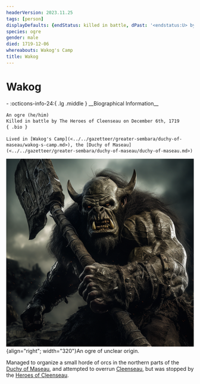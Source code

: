 ```yaml
---
headerVersion: 2023.11.25
tags: [person]
displayDefaults: {endStatus: killed in battle, dPast: '<endstatus:U> by [[The Heroes of Cleenseau]] on <enddate>'}
species: ogre
gender: male
died: 1719-12-06
whereabouts: Wakog's Camp
title: Wakog
---
```

# Wakog
<div class="grid cards ext-narrow-margin ext-one-column" markdown>
- :octicons-info-24:{ .lg .middle } __Biographical Information__

    An ogre (he/him)  
    Killed in battle by The Heroes of Cleenseau on December 6th, 1719  
    { .bio }

    Lived in [Wakog's Camp](<../../gazetteer/greater-sembara/duchy-of-maseau/wakog-s-camp.md>), the [Duchy of Maseau](<../../gazetteer/greater-sembara/duchy-of-maseau/duchy-of-maseau.md>)
</div>


![Wakog](../../assets/wakog.png){align="right"; width="320"}An ogre of unclear origin. 

Managed to organize a small horde of orcs in the northern parts of the [Duchy of Maseau](<../../gazetteer/greater-sembara/duchy-of-maseau/duchy-of-maseau.md>), and attempted to overrun [Cleenseau](<../../gazetteer/greater-sembara/sembara/barony-of-aveil/cleenseau-region/cleenseau/cleenseau.md>), but was stopped by the [Heroes of Cleenseau](<../pcs/cleenseau/heroes-of-cleenseau.md>).
